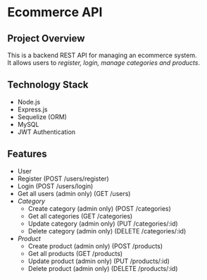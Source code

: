 # Ecommerce API

## Project Overview
This is a backend REST API for managing an ecommerce system.  
It allows users to *register, login, manage categories and products*.

## Technology Stack
- Node.js
- Express.js
- Sequelize (ORM)
- MySQL
- JWT Authentication

## Features
  - User
  - Register (POST /users/register)
  - Login (POST /users/login)
  - Get all users (admin only) (GET /users)
- *Category*
  - Create category (admin only) (POST /categories)
  - Get all categories (GET /categories)
  - Update category (admin only) (PUT /categories/:id)
  - Delete category (admin only) (DELETE /categories/:id)
- *Product*
  - Create product (admin only) (POST /products)
  - Get all products (GET /products)
  - Update product (admin only) (PUT /products/:id)
  - Delete product (admin only) (DELETE /products/:id)